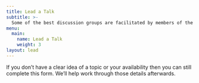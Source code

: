 ```yaml
---
title: Lead a Talk
subtitle: >-
  Some of the best discussion groups are facilitated by members of the ProductTO community. If you are interested in leading one of these groups then complete the form below.
menu:
  main:
    name: Lead a Talk
    weight: 3
layout: lead
---
```


If you don’t have a clear idea of a topic or your availability then you can still complete this form. We’ll help work through those details afterwards.

